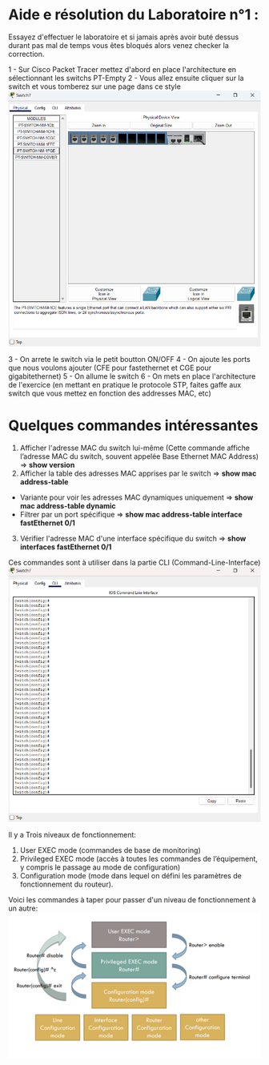 # Aide e résolution du Laboratoire n°1 :

Essayez d'effectuer le laboratoire et si jamais après avoir buté dessus durant pas mal de temps vous êtes bloqués alors venez checker la correction.

1 - Sur Cisco Packet Tracer mettez d'abord en place l'architecture en sélectionnant les switchs PT-Empty
2 - Vous allez ensuite cliquer sur la switch et vous tomberez sur une page dans ce style
![Interface graphique](switch.png)

3 - On arrete le switch via le petit boutton ON/OFF
4 - On ajoute les ports que nous voulons ajouter (CFE pour fastethernet et CGE pour gigabitethernet)
5 - On allume le switch
6 - On mets en place l'architecture de l'exercice (en mettant en pratique le protocole STP, faites gaffe aux switch que vous mettez en fonction des addresses MAC, etc)

# Quelques commandes intéressantes

1. Afficher l'adresse MAC du switch lui-même (Cette commande affiche l’adresse MAC du switch, souvent appelée Base Ethernet MAC Address) => **show version**
2. Afficher la table des adresses MAC apprises par le switch => **show mac address-table**
  * Variante pour voir les adresses MAC dynamiques uniquement => **show mac address-table dynamic**
  *  Filtrer par un port spécifique => **show mac address-table interface fastEthernet 0/1**
3. Vérifier l'adresse MAC d'une interface spécifique du switch => **show interfaces fastEthernet 0/1**

Ces commandes sont à utiliser dans la partie CLI (Command-Line-Interface)
![Interface graphique](cli.png)


Il y a Trois niveaux de fonctionnement:
 1. User EXEC mode (commandes de base de monitoring)
 2. Privileged EXEC mode (accès à toutes les commandes de l’équipement, y compris le passage au mode de configuration)
 3. Configuration mode (mode dans lequel on défini les paramètres de fonctionnement du routeur).


Voici les commandes à taper pour passer d'un niveau de fonctionnement à un autre: 
![image](hierarchie.png)





